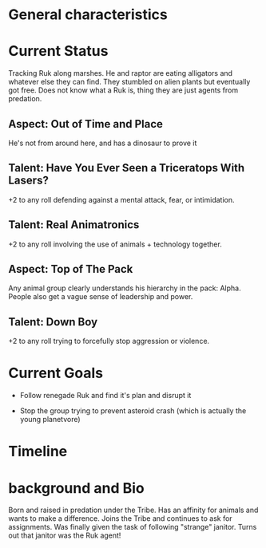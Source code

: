 # General characteristics

# Current Status

Tracking Ruk along marshes. He and raptor are eating alligators and whatever else they can find. They stumbled on alien plants but eventually got free. Does not know what a Ruk is, thing they are just agents from predation.

## Aspect: Out of Time and Place
He's not from around here, and has a dinosaur to prove it

## Talent: Have You Ever Seen a Triceratops With Lasers?
+2 to any roll defending against a mental attack, fear, or intimidation.

## Talent: Real Animatronics
+2 to any roll involving the use of animals + technology together.

## Aspect: Top of The Pack
Any animal group clearly understands his hierarchy in the pack: Alpha. People also get a vague sense of leadership and power.

## Talent: Down Boy
+2 to any roll trying to forcefully stop aggression or violence.

# Current Goals

- Follow renegade Ruk and find it's plan and disrupt it

- Stop the group trying to prevent asteroid crash (which is actually the young planetvore)

# Timeline

# background and Bio

Born and raised in predation under the Tribe. Has an affinity for animals and wants to make a difference. Joins the Tribe and continues to ask for assignments. Was finally given the task of following "strange" janitor. Turns out that janitor was the Ruk agent!
